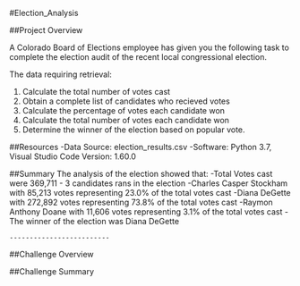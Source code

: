 #Election_Analysis

##Project Overview

A Colorado Board of Elections employee has given you the following task to complete the election audit of the recent local congressional election.

The data requiring retrieval:
1. Calculate the total number of votes cast
2. Obtain a complete list of candidates who recieved votes
3. Calculate the percentage of votes each candidate won
4. Calculate the total number of votes each candidate won
5. Determine the winner of the election based on popular vote.

##Resources
-Data Source: election_results.csv
-Software: Python 3.7, Visual Studio Code Version: 1.60.0 

##Summary
The analysis of the election showed that:
    -Total Votes cast were 369,711
    - 3 candidates rans in the election
        -Charles Casper Stockham with 85,213 votes representing 23.0% of the total votes cast
        -Diana DeGette with 272,892 votes representing 73.8% of the total votes cast
        -Raymon Anthony Doane with 11,606 votes representing 3.1% of the total votes cast
    -The winner of the election was Diana DeGette

    -------------------------
##Challenge Overview




##Challenge Summary
